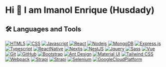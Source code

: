 # Hi 👋 I am Imanol Enrique (Husdady) 

## 🛠️ Languages and Tools

[![HTML5](https://img.shields.io/badge/-HTML-ECECEC?style=flat&logo=html5)](https://devdocs.io/html/)
[![CSS](https://img.shields.io/badge/-CSS-264de4?style=flat&logo=css3)](https://devdocs.io/css/)
[![Javascript](https://img.shields.io/badge/-JavaScript-20201A?style=flat&logo=javascript)](https://devdocs.io/javascript/)
[![React](https://img.shields.io/badge/-React-11324D?style=flat&logo=react)](https://es.reactjs.org/)
[![Nodejs](https://img.shields.io/badge/-Nodejs-303030?style=flat&logo=node.js)](https://nodejs.org/es/)
[![MongoDB](https://img.shields.io/badge/-MongoDB-144A0C?style=flat&logo=mongodb)](https://www.mongodb.com/)
[![Express.js](https://img.shields.io/badge/-Express-20201A?style=flat&logo=express)](https://expressjs.com/)
[![Typescript](https://img.shields.io/badge/-Typescript-083960?style=flat&logo=typescript)](https://devdocs.io/typescript/)
[![ReactNative](https://img.shields.io/badge/-React%20Native-0B1963?style=flat&logo=react)](https://reactnative.dev/)
[![Nextjs](https://img.shields.io/badge/-Nextjs-ECECEC?style=flat&logo=next.js&logoColor=black)](https://nextjs.org/)
[![NestJS](https://img.shields.io/badge/-NestJS-A80B30?style=flat&logo=nestjs&logoColor=ea2845)](https://nestjs.com/)
[![Jquery](https://img.shields.io/badge/-Jquery-0769ad?style=flat&logo=jquery)](https://devdocs.io/javascript/)
[![Sass](https://img.shields.io/badge/-Sass-880A49?style=flat&logo=sass)](https://devdocs.io/sass/)
[![Vue](https://img.shields.io/badge/-Vue-374F44?style=flat&logo=vue.js)](https://vuejs.org/)
[![Git](https://img.shields.io/badge/-Git-20201A?style=flat&logo=git)](https://git-scm.com/)
[![GitHub](https://img.shields.io/badge/-GitHub-20201A?style=flat&logo=github)](https://github.com/)
[![Bootstrap](https://img.shields.io/badge/-Bootstrap-370E74?style=flat&logo=bootstrap)](https://getbootstrap.com/)
[![Ant Design](https://img.shields.io/badge/-AntDesign-20201A?style=flat-square&logo=ant-design)](https://ant.design/)
[![Material UI](https://img.shields.io/badge/-Material%20UI-black?style=flat&logo=mui)](https://mui.com/)
[![Tailwind CSS](https://img.shields.io/badge/-Tailwind%20CSS-black?style=flat-square&logo=tailwind-css)](https://tailwindcss.com/)
[![Webpack](https://img.shields.io/badge/-Webpack-black?style=flat-square&logo=webpack)](https://webpack.js.org/)
[![Strapi](https://img.shields.io/badge/-Strapi-365EA0?style=flat&logo=strapi)](https://cloud.google.com/?hl=es)
[![Strapi](https://img.shields.io/badge/-Strapi-365EA0?style=flat&logo=graphql)](https://cloud.google.com/?hl=es)
[![Selenium](https://img.shields.io/badge/-Strapi-365EA0?style=flat&logo=selenium)](https://cloud.google.com/?hl=es)
[![GoogleCloudPlatform](https://img.shields.io/badge/-Google_Cloud_Platform-365EA0?style=flat&logo=GoogleCloud)](https://cloud.google.com/?hl=es)